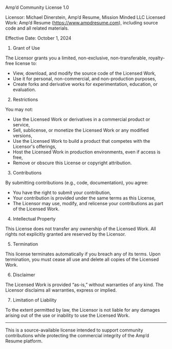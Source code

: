 Amp’d Community License 1.0

Licensor: Michael Dinerstein, Amp’d Resume, Mission Minded LLC Licensed Work: Amp’d Resume
(https://www.ampdresume.com), including source code and all related materials.

Effective Date: October 1, 2024

1. Grant of Use

The Licensor grants you a limited, non-exclusive, non-transferable, royalty-free license to:

- View, download, and modify the source code of the Licensed Work,
- Use it for personal, non-commercial, and non-production purposes,
- Create forks and derivative works for experimentation, education, or evaluation.

2. Restrictions

You may not:

- Use the Licensed Work or derivatives in a commercial product or service,
- Sell, sublicense, or monetize the Licensed Work or any modified versions,
- Use the Licensed Work to build a product that competes with the Licensor's offerings,
- Host the Licensed Work in production environments, even if access is free,
- Remove or obscure this License or copyright attribution.

3. Contributions

By submitting contributions (e.g., code, documentation), you agree:

- You have the right to submit your contribution,
- Your contribution is provided under the same terms as this License,
- The Licensor may use, modify, and relicense your contributions as part of the Licensed Work.

4. Intellectual Property

This License does not transfer any ownership of the Licensed Work. All rights not explicitly granted
are reserved by the Licensor.

5. Termination

This license terminates automatically if you breach any of its terms. Upon termination, you must
cease all use and delete all copies of the Licensed Work.

6. Disclaimer

The Licensed Work is provided “as-is,” without warranties of any kind. The Licensor disclaims all
warranties, express or implied.

7. Limitation of Liability

To the extent permitted by law, the Licensor is not liable for any damages arising out of the use or
inability to use the Licensed Work.

---

This is a source-available license intended to support community contributions while protecting the
commercial integrity of the Amp’d Resume platform.
